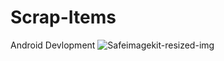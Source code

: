 # Scrap-Items
Android Devlopment
![Safeimagekit-resized-img](https://github.com/Rishabh12Sharma/Scrap-Items/assets/135793534/06816176-fcfd-46b2-848f-91c2045ca26a)
